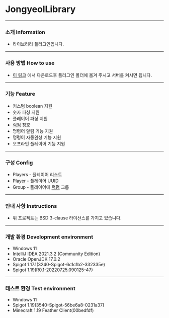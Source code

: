 # JongyeolLibrary
---
### 소개 Information
* 라이브러리 플러그인입니다.
---
### 사용 방법 How to use
* [이 링크](https://github.com/Jongye0l/JongyeolLibrary/releases/latest) 에서 다운로드후 플러그인 폴더에 옮겨 주시고 서버를 켜시면 됩니다.
---
### 기능 Feature
* 커스텀 boolean 지원
* 숫자 파싱 지원
* 플레이어 파싱 지원
* [럭펌](https://luckperms.net/) 칭호 
* 명령어 알림 기능 지원
* 명령어 자동완성 기능 지원
* 오프라인 플레이어 기능 지원
---
### 구성 Config
* Players - 플레이어 리스트
* Player - 플레이어 UUID
* Group - 플레이어에 [럭펌](https://luckperms.net/) 그룹
---
### 안내 사항 Instructions
* 위 프로젝트는 BSD 3-clause 라이선스를 가지고 있습니다.
---
### 개발 환경 Development environment
* Windows 11
* IntelliJ IDEA 2021.3.2 (Community Edition)
* Oracle OpenJDK 17.0.2
* Spigot 1.17.1(3240-Spigot-6c1c1b2-332335e)
* Spigot 1.19(R0.1-20220725.090125-47)
---
### 테스트 환경 Test environment
* Windows 11
* Spigot 1.19(3540-Spigot-56be6a8-0231a37)
* Minecraft 1.19 Feather Client(00bedfdf)
